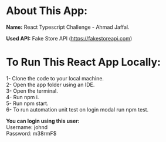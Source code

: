 # About This App:

**Name:** React Typescript Challenge - Ahmad Jaffal.

**Used API:** Fake Store API (https://fakestoreapi.com)

# To Run This React App Locally:

1- Clone the code to your local machine.\
2- Open the app folder using an IDE.\
3- Open the terminal.\
4- Run npm i.\
5- Run npm start.\
6- To run automation unit test on login modal run npm test.

**You can login using this user:**\
Username: johnd\
Password: m38rmF$
